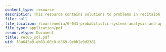 ```yaml
---
content_type: resource
description: This resource contains solutions to problems in recitaion five.
file: null
file_location: /coursemedia/6-041-probabilistic-systems-analysis-and-applied-probability-spring-2006/f8a645a9eb8308c8d5690e8b2e9d2381_rec05_sol.pdf
file_type: application/pdf
resourcetype: Document
title: rec05_sol.pdf
uid: f8a645a9-eb83-08c8-d569-0e8b2e9d2381
---
```

